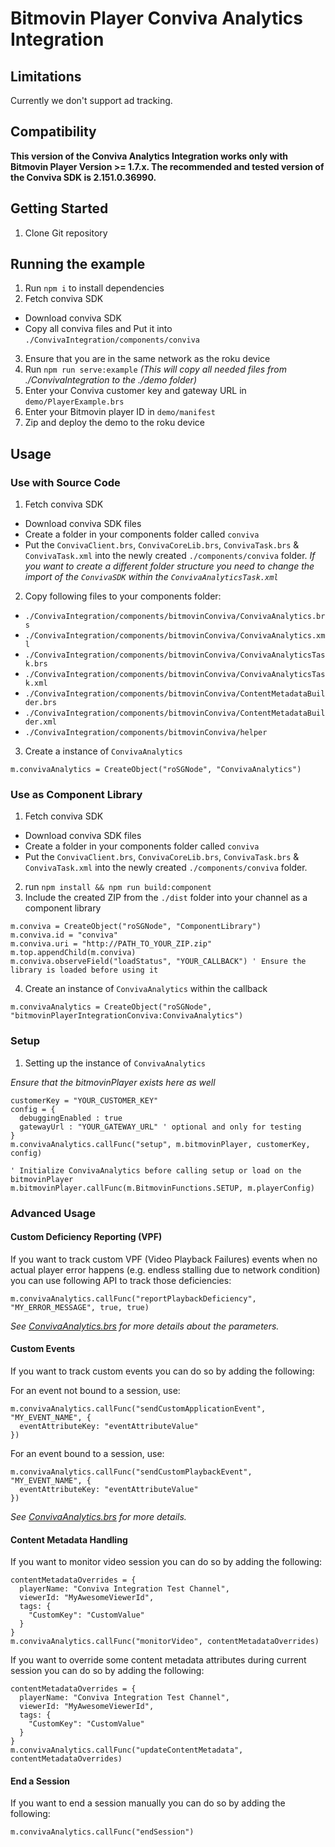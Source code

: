 # Bitmovin Player Conviva Analytics Integration

## Limitations
Currently we don't support ad tracking.

## Compatibility
**This version of the Conviva Analytics Integration works only with Bitmovin Player Version >= 1.7.x.
The recommended and tested version of the Conviva SDK is 2.151.0.36990.**

## Getting Started
1. Clone Git repository

## Running the example

1. Run `npm i` to install dependencies
2. Fetch conviva SDK
  - Download conviva SDK
  - Copy all conviva files and Put it into `./ConvivaIntegration/components/conviva`
3. Ensure that you are in the same network as the roku device
4. Run `npm run serve:example`
  _(This will copy all needed files from ./ConvivaIntegration to the ./demo folder)_
5. Enter your Conviva customer key and gateway URL in `demo/PlayerExample.brs`
6. Enter your Bitmovin player ID in `demo/manifest`
7. Zip and deploy the demo to the roku device

## Usage

### Use with Source Code

1. Fetch conviva SDK
  - Download conviva SDK files
  - Create a folder in your components folder called `conviva`
  - Put the `ConvivaClient.brs`, `ConvivaCoreLib.brs`, `ConvivaTask.brs` & `ConvivaTask.xml` into the newly created `./components/conviva` folder. _If you want to create a different folder structure you need to change the import of the `ConvivaSDK` within the `ConvivaAnalyticsTask.xml`_
2. Copy following files to your components folder:
  - `./ConvivaIntegration/components/bitmovinConviva/ConvivaAnalytics.brs`
  - `./ConvivaIntegration/components/bitmovinConviva/ConvivaAnalytics.xml`
  - `./ConvivaIntegration/components/bitmovinConviva/ConvivaAnalyticsTask.brs`
  - `./ConvivaIntegration/components/bitmovinConviva/ConvivaAnalyticsTask.xml`
  - `./ConvivaIntegration/components/bitmovinConviva/ContentMetadataBuilder.brs`
  - `./ConvivaIntegration/components/bitmovinConviva/ContentMetadataBuilder.xml`
  - `./ConvivaIntegration/components/bitmovinConviva/helper`
3. Create a instance of `ConvivaAnalytics`
  ```Brightscript
  m.convivaAnalytics = CreateObject("roSGNode", "ConvivaAnalytics")
  ```

### Use as Component Library

1. Fetch conviva SDK
  - Download conviva SDK files
  - Create a folder in your components folder called `conviva`
  - Put the `ConvivaClient.brs`, `ConvivaCoreLib.brs`, `ConvivaTask.brs` & `ConvivaTask.xml` into the newly created `./components/conviva` folder.
2. run `npm install && npm run build:component`
3. Include the created ZIP from the `./dist` folder into your channel as a component library
  ```Brightscript
  m.conviva = CreateObject("roSGNode", "ComponentLibrary")
  m.conviva.id = "conviva"
  m.conviva.uri = "http://PATH_TO_YOUR_ZIP.zip"
  m.top.appendChild(m.conviva)
  m.conviva.observeField("loadStatus", "YOUR_CALLBACK") ' Ensure the library is loaded before using it
  ```

4. Create an instance of `ConvivaAnalytics` within the callback
  ```Brightscript
  m.convivaAnalytics = CreateObject("roSGNode", "bitmovinPlayerIntegrationConviva:ConvivaAnalytics")
  ```

### Setup

1. Setting up the instance of `ConvivaAnalytics`

  _Ensure that the bitmovinPlayer exists here as well_
  ```Brightscript
  customerKey = "YOUR_CUSTOMER_KEY"
  config = {
    debuggingEnabled : true
    gatewayUrl : "YOUR_GATEWAY_URL" ' optional and only for testing
  }
  m.convivaAnalytics.callFunc("setup", m.bitmovinPlayer, customerKey, config)

  ' Initialize ConvivaAnalytics before calling setup or load on the bitmovinPlayer
  m.bitmovinPlayer.callFunc(m.BitmovinFunctions.SETUP, m.playerConfig)
  ```

### Advanced Usage

#### Custom Deficiency Reporting (VPF)

If you want to track custom VPF (Video Playback Failures) events when no actual player error happens (e.g.
endless stalling due to network condition) you can use following API to track those deficiencies:

```Brightscript
m.convivaAnalytics.callFunc("reportPlaybackDeficiency", "MY_ERROR_MESSAGE", true, true)
```

_See [ConvivaAnalytics.brs](./ConvivaIntegration/components/ConvivaAnalytics.brs) for more details about the parameters._

#### Custom Events

If you want to track custom events you can do so by adding the following:

For an event not bound to a session, use:
```Brightscript
m.convivaAnalytics.callFunc("sendCustomApplicationEvent", "MY_EVENT_NAME", {
  eventAttributeKey: "eventAttributeValue"
})
```

For an event bound to a session, use:
```Brightscript
m.convivaAnalytics.callFunc("sendCustomPlaybackEvent", "MY_EVENT_NAME", {
  eventAttributeKey: "eventAttributeValue"
})
```

_See [ConvivaAnalytics.brs](./ConvivaIntegration/components/ConvivaAnalytics.brs) for more details._

#### Content Metadata Handling

If you want to monitor video session you can do so by adding the following:

```Brightscript
contentMetadataOverrides = {
  playerName: "Conviva Integration Test Channel",
  viewerId: "MyAwesomeViewerId",
  tags: {
    "CustomKey": "CustomValue"
  }
}
m.convivaAnalytics.callFunc("monitorVideo", contentMetadataOverrides)
```

If you want to override some content metadata attributes during current session you can do so by adding the following:

```Brightscript
contentMetadataOverrides = {
  playerName: "Conviva Integration Test Channel",
  viewerId: "MyAwesomeViewerId",
  tags: {
    "CustomKey": "CustomValue"
  }
}
m.convivaAnalytics.callFunc("updateContentMetadata", contentMetadataOverrides)
```

#### End a Session

If you want to end a session manually you can do so by adding the following:

```Brightscript
m.convivaAnalytics.callFunc("endSession")
```
